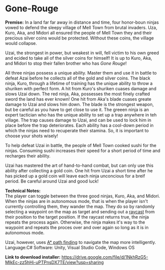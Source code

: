 # Gone-Rouge
**Premise:** 
In a land far far away in distance and time, four honor-boun ninjas vowed to defend the sleepy village of Mell Town from brutal invaders. Uza, Kuro, Aka, and Midori all ensured the people of Mell Town they and their precious silver coins would be protected. Without these coins, the village would collapse. 

Uzai, the strongest in power, but weakest in will, fell victim to his own greed and ecided to take all of the silver coins for himself! It is up to Kuro, Aka, and Midori to stop their fallen brother who has _Gone Rouge_!

All three ninjas possess a unique ability. Master them and use it in battle to defeat Azai before he collects all of the gold and silver coins. The black ninja, Kuro, through a lifetime of training has the unique ability to throw a shuriken with perfect form. A hit from Kuro's shuriken cuases damage and slows Uzai down. The red ninja, Aka, possesses the most finely crafted sword the land has ever known! One hit from Aka's blade cuases greate damage to Uzai and slows him down. The blade is the strongest weapon, but be careful as you have to get close to use it. The greeen ninja is an expert tactician who has the unique ability to set up a trap anywhere in teh village. The trap causes damage to Uzai, and can be used to lock him in place before the trap deteriorates. Each ability has a cool-down period in which the ninjas need to recuperate their stamina. So, it is important to choose your shots wisely!

To help defeat Uzai in battle, the people of Mell Town cooked sushi for the ninjas. Consuming sushi increases their speed for a short period of time and recharges their ability. 

Uzai has mastered the art of hand-to-hand combat, but can only use this ability after collecting a gold coin. One hit from Uzai a short time after he has picked up a gold coin will leave each ninja unconcious for a breif period. Be careful around Uzai and good luck!

**Technical Notes: </br>**
The player can toggle between the three good ninjas, Kuro, Aka, and Midori. When the ninjas are in autonomous mode, that is when the player isn't currently controlling them, they wander the map. They do so by randomly selecting a waypoint on the map as target and sending out a [raycast](https://docs.unity3d.com/ScriptReference/Physics.Raycast.html) from their position to the target position. If the raycast returns true, the ninja repeats the process again. Otherwise, the ninja makes it's way to the waypoint and repeats the proces over and over again so long as it is in autonomous mode. 

Uzai, however, uses [A* path finding](https://en.wikipedia.org/wiki/A*_search_algorithm) to navigate the map more intelligently. 
Language:C#
Software: Unity, Visual Studio Code, Windows OS

**Link to download installer:** https://drive.google.com/file/d/1NkhRzG5-MIkEc-zz5hHi-uPTPnsDX7TE/view?usp=sharing
